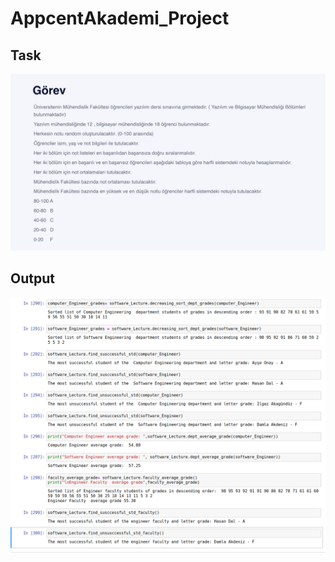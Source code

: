 # AppcentAkademi_Project

## Task

<img src="https://github.com/gulzade/AppcentAkademi_Project/blob/main/Project.png" width="1000"/>

## Output

<img src="https://github.com/gulzade/AppcentAkademi_Project/blob/main/output.png" width="800"/>
